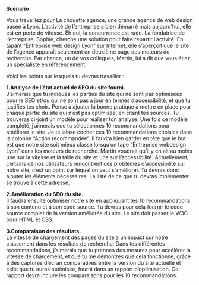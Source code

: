 <strong>Scénario</strong>

Vous travaillez pour La chouette agence, une grande agence de web design basée à Lyon. 
L’activité de l’entreprise a bien démarré mais aujourd’hui, elle est en perte de vitesse. 
Eh oui, la concurrence est rude. La fondatrice de l’entreprise, Sophie, cherche une solution pour faire repartir l’activité. 
En tapant “Entreprise web design Lyon” sur Internet, elle s’aperçoit que le site de l’agence apparaît seulement en deuxième page des moteurs de recherche. 
Par chance, un de vos collègues, Martin, lui a dit que vous étiez un spécialiste en référencement.


Voici les points sur lesquels tu devras travailler : 

<strong>1.Analyse de l’état actuel de SEO du site fourni.</strong><br />
          J’aimerais que tu indiques les parties du site qui ne sont pas optimisées pour le SEO et/ou qui ne sont pas à jour en termes d’accessibilité, 
          et que tu justifies tes choix. 
          Pense à ajouter la bonne pratique à mettre en place pour chaque partie du site qui n’est pas optimisée, en citant tes sources. 
          Tu trouveras ci-joint un modèle pour réaliser ton analyse. Une fois ce modèle complété, 
          j’aimerais que tu sélectionnes 10 recommandations pour améliorer le site. 
          Je te laisse cocher ces 10 recommandations choisies dans la colonne “Action recommandée”.
          Il faudra bien garder en tête que le but est que notre site soit mieux classé lorsqu’on tape “Entreprise webdesign Lyon” 
          dans les moteurs de recherche. 
          Martin voudrait qu’il y en ait au moins une sur la vitesse et la taille du site et une sur l’accessibilité. Actuellement, 
          certains de nos utilisateurs rencontrent des problèmes d’accessibilité sur notre site, c’est un point sur lequel on veut s’améliorer. 
          Tu devras donc ajouter les éléments nécessaires. La liste de ce que tu devras implémenter se trouve à cette adresse.

<strong>2.Amélioration du SEO du site.</strong><br />
          Il faudra ensuite optimiser notre site en appliquant tes 10 recommandations à son contenu et à son code source. 
          Tu devras pour cela fournir le code source complet de la version améliorée du site. 
          Le site doit passer le W3C pour HTML et CSS.
      
<strong>3.Comparaison des résultats.</strong><br />
          La vitesse de chargement des pages du site a un impact sur notre classement dans les résultats de recherche. 
          Dans tes différentes recommandations, j’aimerais que tu prennes des mesures pour accélérer la vitesse de chargement, 
          et que tu me démontres que cela fonctionne, grâce à des captures d’écran comparatives entre la version du site actuelle 
          et celle que tu auras optimisée, fourni dans un rapport d’optimisation. 
          Ce rapport devra inclure les comparaisons pour les 10 recommandations.
